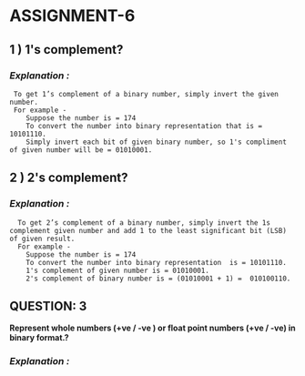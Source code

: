 # ASSIGNMENT-6 #

## 1 ) **1's complement?**
### ***Explanation :*** ###
     To get 1’s complement of a binary number, simply invert the given number.
     For example -
        Suppose the number is = 174
        To convert the number into binary representation that is = 10101110.
        Simply invert each bit of given binary number, so 1's compliment of given number will be = 01010001.
     

## 2 ) **2's complement?**
### ***Explanation :*** ###
      To get 2’s complement of a binary number, simply invert the 1s complement given number and add 1 to the least significant bit (LSB) of given result.
      For example -
        Suppose the number is = 174
        To convert the number into binary representation  is = 10101110.
        1's complement of given number is = 01010001.
        2's complement of binary number is = (01010001 + 1) =  010100110.
           
## QUESTION: 3 ##
**Represent whole numbers (+ve / -ve ) or float point numbers (+ve / -ve) in binary format.?**
### ***Explanation :*** ###
